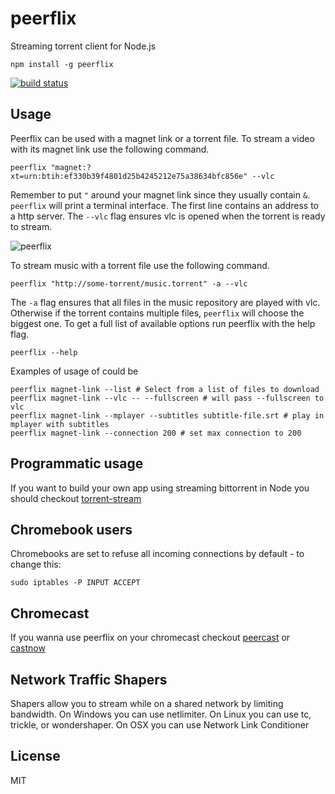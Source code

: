 # peerflix

Streaming torrent client for Node.js

```
npm install -g peerflix
```

[![build status](http://img.shields.io/travis/mafintosh/peerflix.svg?style=flat)](http://travis-ci.org/mafintosh/peerflix)

## Usage

Peerflix can be used with a magnet link or a torrent file.
To stream a video with its magnet link use the following command.

```
peerflix "magnet:?xt=urn:btih:ef330b39f4801d25b4245212e75a38634bfc856e" --vlc
```

Remember to put `"` around your magnet link since they usually contain `&`.
`peerflix` will print a terminal interface. The first line contains an address to a http server. The `--vlc` flag ensures vlc is opened when the torrent is ready to stream.

![peerflix](https://raw.github.com/mafintosh/peerflix/master/screenshot.png)

To stream music with a torrent file use the following command.

```
peerflix "http://some-torrent/music.torrent" -a --vlc
```

The `-a` flag ensures that all files in the music repository are played with vlc.
Otherwise if the torrent contains multiple files, `peerflix` will choose the biggest one.
To get a full list of available options run peerflix with the help flag.

```
peerflix --help
```

Examples of usage of could be

```
peerflix magnet-link --list # Select from a list of files to download
peerflix magnet-link --vlc -- --fullscreen # will pass --fullscreen to vlc
peerflix magnet-link --mplayer --subtitles subtitle-file.srt # play in mplayer with subtitles
peerflix magnet-link --connection 200 # set max connection to 200
```


## Programmatic usage

If you want to build your own app using streaming bittorrent in Node you should checkout [torrent-stream](https://github.com/mafintosh/torrent-stream)

## Chromebook users

Chromebooks are set to refuse all incoming connections by default - to change this:  

```
sudo iptables -P INPUT ACCEPT
```

## Chromecast

If you wanna use peerflix on your chromecast checkout [peercast](https://github.com/mafintosh/peercast)
or [castnow](https://github.com/xat/castnow)


## Network Traffic Shapers

Shapers allow you to stream while on a shared network by limiting bandwidth.
On Windows you can use netlimiter.
On Linux you can use tc, trickle, or wondershaper.
On OSX you can use Network Link Conditioner

## License

MIT
